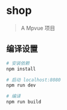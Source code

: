 # shop

> A Mpvue 项目

## 编译设置

``` bash
# 安装依赖
npm install

# 启动 localhost:8080
npm run dev

# 编译
npm run build
```

